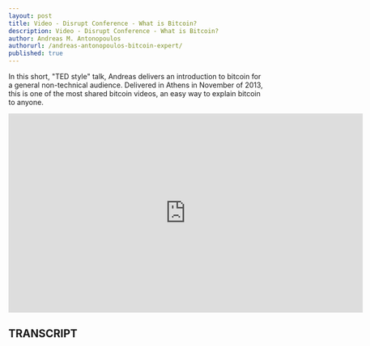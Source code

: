 ```yaml
---
layout: post
title: Video - Disrupt Conference - What is Bitcoin?
description: Video - Disrupt Conference - What is Bitcoin?
author: Andreas M. Antonopoulos
authorurl: /andreas-antonopoulos-bitcoin-expert/
published: true
---
```


<p>In this short, "TED style" talk, Andreas delivers an introduction to bitcoin for a general non-technical audience. Delivered in Athens in November of 2013, this is one of the most shared bitcoin videos, an easy way to explain bitcoin to anyone.</p>

<center><iframe width="700" height="394" src="https://www.youtube.com/embed/LA9A1RyXv9s?list=PLPQwGV1aLnTthcG265_FYSaV24hFScvC0" frameborder="0" allowfullscreen></iframe></center>

<h2>TRANSCRIPT</h2>
